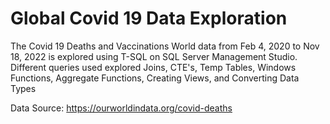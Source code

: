 # Global Covid 19 Data Exploration

The Covid 19 Deaths and Vaccinations World data from Feb 4, 2020 to Nov 18, 2022 is explored using T-SQL on SQL Server Management Studio. Different queries used explored Joins, CTE's, Temp Tables, Windows Functions, Aggregate Functions, Creating Views, and Converting Data Types

Data Source: https://ourworldindata.org/covid-deaths
